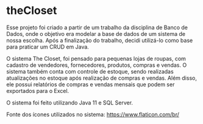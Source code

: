 # theCloset

Esse projeto foi criado a partir de um trabalho da disciplina de Banco de Dados, onde o objetivo era modelar a base de dados de um sistema de nossa escolha.
Após a finalização do trabalho, decidi utilizá-lo como base para praticar um CRUD em Java.

O sistema The Closet, foi pensado para pequenas lojas de roupas, com cadastro de vendedores, fornecedores, produtos, compras e vendas. O sistema também conta com controle de estoque, sendo realizadas atualizações no estoque após realização de compras e vendas. Além disso, ele possui relatórios de compras e vendas mensais que podem ser exportados para o Excel.

O sistema foi feito utilizando Java 11 e SQL Server.

Fonte dos ícones utilizados no sistema: https://www.flaticon.com/br/
